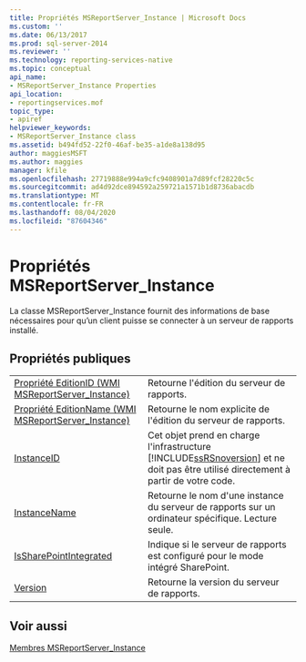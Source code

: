 ```yaml
---
title: Propriétés MSReportServer_Instance | Microsoft Docs
ms.custom: ''
ms.date: 06/13/2017
ms.prod: sql-server-2014
ms.reviewer: ''
ms.technology: reporting-services-native
ms.topic: conceptual
api_name:
- MSReportServer_Instance Properties
api_location:
- reportingservices.mof
topic_type:
- apiref
helpviewer_keywords:
- MSReportServer_Instance class
ms.assetid: b494fd52-22f0-46af-be35-a1de8a138d95
author: maggiesMSFT
ms.author: maggies
manager: kfile
ms.openlocfilehash: 27719888e994a9cfc9408901a7d89fcf28220c5c
ms.sourcegitcommit: ad4d92dce894592a259721a1571b1d8736abacdb
ms.translationtype: MT
ms.contentlocale: fr-FR
ms.lasthandoff: 08/04/2020
ms.locfileid: "87604346"
---
```

# <a name="msreportserver_instance-properties"></a>Propriétés MSReportServer_Instance
  La classe MSReportServer_Instance fournit des informations de base nécessaires pour qu’un client puisse se connecter à un serveur de rapports installé.  
  
## <a name="public-properties"></a>Propri&#233;t&#233;s publiques  
  
|||  
|-|-|  
|[Propriété EditionID &#40;WMI MSReportServer_Instance&#41;](msreportserver-instance-properties-editionid.md)|Retourne l'édition du serveur de rapports.|  
|[Propriété EditionName &#40;WMI MSReportServer_Instance&#41;](msreportserver-instance-properties-editionname.md)|Retourne le nom explicite de l'édition du serveur de rapports.|  
|[InstanceID](msreportserver-instance-properties-instanceid.md)|Cet objet prend en charge l'infrastructure [!INCLUDE[ssRSnoversion](../../includes/ssrsnoversion-md.md)] et ne doit pas être utilisé directement à partir de votre code.|  
|[InstanceName](msreportserver-instance-properties-instancename.md)|Retourne le nom d'une instance du serveur de rapports sur un ordinateur spécifique. Lecture seule.|  
|[IsSharePointIntegrated](msreportserver-instance-properties-issharepointintegrated.md)|Indique si le serveur de rapports est configuré pour le mode intégré SharePoint.|  
|[Version](msreportserver-instance-properties-version.md)|Retourne la version du serveur de rapports.|  
  
## <a name="see-also"></a>Voir aussi  
 [Membres MSReportServer_Instance](msreportserver-instance-members.md)  
  
  

